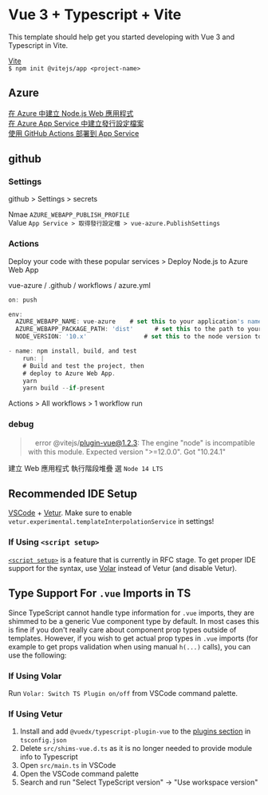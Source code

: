 # Vue 3 + Typescript + Vite

This template should help get you started developing with Vue 3 and Typescript in Vite.

[Vite](https://v3.cn.vuejs.org/guide/installation.html#vite)  
`$ npm init @vitejs/app <project-name>`  

## Azure

[在 Azure 中建立 Node.js Web 應用程式](https://docs.microsoft.com/zh-tw/azure/app-service/quickstart-nodejs?pivots=platform-linux)  
[在 Azure App Service 中建立發行設定檔案](https://docs.microsoft.com/zh-tw/visualstudio/deployment/tutorial-import-publish-settings-azure?view=vs-2019)  
[使用 GitHub Actions 部署到 App Service](https://docs.microsoft.com/zh-tw/azure/app-service/deploy-github-actions?tabs=applevel)

## github

### Settings

github > Settings > secrets

Nmae `AZURE_WEBAPP_PUBLISH_PROFILE`  
Value `App Service > 取得發行設定檔 > vue-azure.PublishSettings`

### Actions

Deploy your code with these popular services > Deploy Node.js to Azure Web App

vue-azure / .github / workflows / azure.yml

```js
on: push

env:
  AZURE_WEBAPP_NAME: vue-azure    # set this to your application's name
  AZURE_WEBAPP_PACKAGE_PATH: 'dist'      # set this to the path to your web app project, defaults to the repository root
  NODE_VERSION: '10.x'                # set this to the node version to use

- name: npm install, build, and test
    run: |
    # Build and test the project, then
    # deploy to Azure Web App.
    yarn
    yarn build --if-present
```

Actions > All workflows > 1 workflow run

### debug

>　error @vitejs/plugin-vue@1.2.3: The engine "node" is incompatible with this module. Expected version ">=12.0.0". Got "10.24.1"

建立 Web 應用程式  執行階段堆疊 選 `Node 14 LTS`

## Recommended IDE Setup

[VSCode](https://code.visualstudio.com/) + [Vetur](https://marketplace.visualstudio.com/items?itemName=octref.vetur). Make sure to enable `vetur.experimental.templateInterpolationService` in settings!

### If Using `<script setup>`

[`<script setup>`](https://github.com/vuejs/rfcs/pull/227) is a feature that is currently in RFC stage. To get proper IDE support for the syntax, use [Volar](https://marketplace.visualstudio.com/items?itemName=johnsoncodehk.volar) instead of Vetur (and disable Vetur).

## Type Support For `.vue` Imports in TS

Since TypeScript cannot handle type information for `.vue` imports, they are shimmed to be a generic Vue component type by default. In most cases this is fine if you don't really care about component prop types outside of templates. However, if you wish to get actual prop types in `.vue` imports (for example to get props validation when using manual `h(...)` calls), you can use the following:

### If Using Volar

Run `Volar: Switch TS Plugin on/off` from VSCode command palette.

### If Using Vetur

1. Install and add `@vuedx/typescript-plugin-vue` to the [plugins section](https://www.typescriptlang.org/tsconfig#plugins) in `tsconfig.json`
2. Delete `src/shims-vue.d.ts` as it is no longer needed to provide module info to Typescript
3. Open `src/main.ts` in VSCode
4. Open the VSCode command palette
5. Search and run "Select TypeScript version" -> "Use workspace version"
